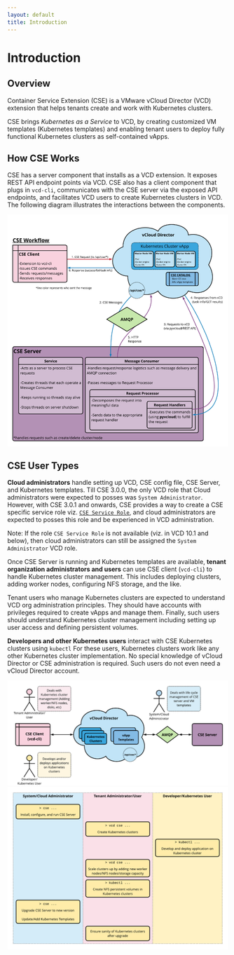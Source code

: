 ```yaml
---
layout: default
title: Introduction
---
```


# Introduction
<a name="overview"></a>
## Overview

Container Service Extension (CSE) is a VMware vCloud Director (VCD)
extension that helps tenants create and work with Kubernetes clusters.

CSE brings _Kubernetes as a Service_ to VCD, by creating customized
VM templates (Kubernetes templates) and enabling tenant users to deploy fully functional
Kubernetes clusters as self-contained vApps.

<a name="cseworkflow"></a>
## How CSE Works

CSE has a server component that installs as a VCD extension. It exposes REST
API endpoint points via VCD. CSE also has a client component that plugs in
``vcd-cli``, communicates with the CSE server via the exposed API endpoints, and
facilitates VCD users to create Kubernetes clusters in VCD. The following
diagram illustrates the interactions between the components.

![cse-workflow](img/cse-workflow.png)

<a name="cseusers"></a>
## CSE User Types

**Cloud administrators** handle setting up VCD, CSE config file, CSE Server,
and Kubernetes templates. Till CSE 3.0.0, the only VCD role that Cloud
administrators were expected to posses was `System Administrator`. However,
with CSE 3.0.1 and onwards, CSE provides a way to create a CSE specific service
role viz. [`CSE Service Role`](CSE_INSTALL_PREREQUISITES.html#service_account),
and cloud administrators are expected to posses this role and be experienced
in VCD administration.

Note: If the role `CSE Service Role` is not available (viz. in VCD 10.1 and
below), then cloud administrators can still be assigned the
`System Administrator` VCD role.

Once CSE Server is running and Kubernetes templates are available, **tenant
organization administrators and users** can use CSE client (``vcd-cli``)
to handle Kubernetes cluster management. This includes deploying
clusters, adding worker nodes, configuring NFS storage, and the
like.

Tenant users who manage Kubernetes clusters are expected to understand
VCD org administration principles. They should have accounts with privileges
required to create vApps and manage them. Finally, such users should understand
Kubernetes cluster management including setting up user access and
defining persistent volumes.

**Developers and other Kubernetes users** interact with CSE Kubernetes
clusters using ``kubectl`` For these users, Kubernetes clusters
work like any other Kubernetes cluster implementation. No special
knowledge of vCloud Director or CSE administration is required.
Such users do not even need a vCloud Director account.

![cse-overview](img/cse-overview.png)
![cse-roles](img/cse-roles.png)
